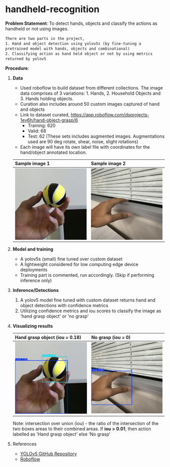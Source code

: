 # handheld-recognition


**Problem Statement**: To detect hands, objects and classify the actions as handheld or not using images.

    There are two parts in the project,
    1. Hand and object detection using yolov5s (by fine-tuning a pretrained model with hands, objects and combinational)
    2. Classifying action as hand held object or not by using metrics returned by yolov5


**Procedure**:


1. **Data**

    - Used roboflow to build dataset from different collections. The image data comprises of 3 variations: 1. Hands, 2. Household Objects and 3. Hands holding objects.
    - Curation also includes around 50 custom images captured of hand and objects
    - Link to dataset curated, https://app.roboflow.com/dsprojects-1ey6h/hand-object-grasp/6
        - Training: 620
        - Valid: 68
        - Test: 62
    (These sets includes augmented images. Augmentations used are 90 deg rotate, shear, noise, slight rotations)
    - Each image will have its own label file with coordinates for the hand/object annotated location.

    | Sample image 1 | Sample image 2 
    |---------|---------|
    | ![Alt 1](datasets/hand_object_grasp_v6/test/images/C_02_31_013_png.rf.8f7be20eb8086e0e51bf5e9e3bac537b.jpg) | ![Alt 2](datasets/hand_object_grasp_v6/test/images/IMG_1168_JPG.rf.8cb4ea5cb8314bf6aa8b6b91a17820f8.jpg) |


2. **Model and training**

    - A yolov5s (small) fine tuned over custom dataset
    - A lightweight considered for low computing edge device deployments
    - Training part is commented, run accordingly. (Skip if performing inference only)


3. **Inference/Detections**

    1. A yolov5 model fine tuned with custom dataset returns hand and object detections with confidence metrics
    2. Utilizing confidence metrics and iou scores to classify the image as 'hand grasp object' or 'no grasp'


4. **Visualizing results**

    | Hand grasp object (iou = 0.18) | No grasp (iou = 0) 
    |---------|---------|
    | ![Alt 1](results/detections_2025-08-20_02-18/C_02_31_013_png.rf.8f7be20eb8086e0e51bf5e9e3bac537b.jpg) | ![Alt 2](results/detections_2025-08-20_02-18/IMG_1168_JPG.rf.8cb4ea5cb8314bf6aa8b6b91a17820f8.jpg) |

    Note: intersection over union (iou) - the ratio of the intersection of the two boxes areas to their combined areas. If **iou > 0.01**, then action labelled as 'Hand grasp object' else 'No grasp'


5. References

    - [YOLOv5 GitHub Repository](https://github.com/ultralytics/yolov5)  
    - [Roboflow](https://roboflow.com)  